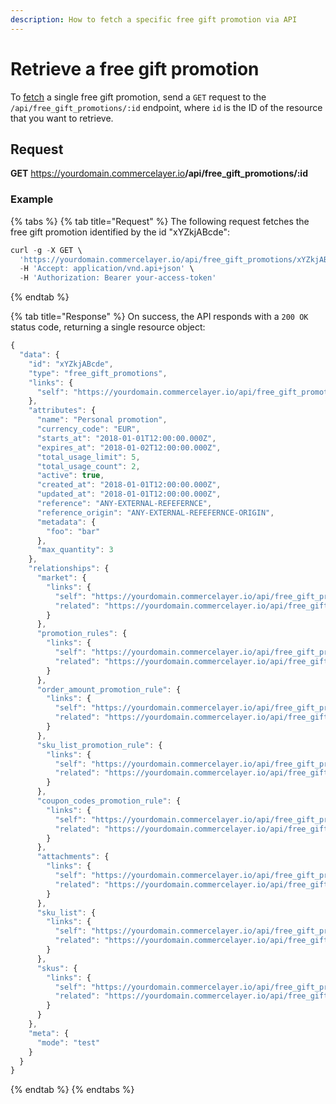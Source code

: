 ```yaml
---
description: How to fetch a specific free gift promotion via API
---
```


# Retrieve a free gift promotion

To <a href="https://docs.commercelayer.io/developers/fetching-resources" target="_blank">fetch</a> a single free gift promotion, send a `GET` request to the `/api/free_gift_promotions/:id` endpoint, where `id` is the ID of the resource that you want to retrieve.

## Request

**GET** https://yourdomain.commercelayer.io<b>/api/free_gift_promotions/:id</b>

### **Example**

{% tabs %}
{% tab title="Request" %}
The following request fetches the free gift promotion identified by the id "xYZkjABcde":

```javascript
curl -g -X GET \
  'https://yourdomain.commercelayer.io/api/free_gift_promotions/xYZkjABcde' \
  -H 'Accept: application/vnd.api+json' \
  -H 'Authorization: Bearer your-access-token'
```
{% endtab %}

{% tab title="Response" %}
On success, the API responds with a `200 OK` status code, returning a single resource object:

```javascript
{
  "data": {
    "id": "xYZkjABcde",
    "type": "free_gift_promotions",
    "links": {
      "self": "https://yourdomain.commercelayer.io/api/free_gift_promotions/xYZkjABcde"
    },
    "attributes": {
      "name": "Personal promotion",
      "currency_code": "EUR",
      "starts_at": "2018-01-01T12:00:00.000Z",
      "expires_at": "2018-01-02T12:00:00.000Z",
      "total_usage_limit": 5,
      "total_usage_count": 2,
      "active": true,
      "created_at": "2018-01-01T12:00:00.000Z",
      "updated_at": "2018-01-01T12:00:00.000Z",
      "reference": "ANY-EXTERNAL-REFEFERNCE",
      "reference_origin": "ANY-EXTERNAL-REFEFERNCE-ORIGIN",
      "metadata": {
        "foo": "bar"
      },
      "max_quantity": 3
    },
    "relationships": {
      "market": {
        "links": {
          "self": "https://yourdomain.commercelayer.io/api/free_gift_promotions/xYZkjABcde/relationships/market",
          "related": "https://yourdomain.commercelayer.io/api/free_gift_promotions/xYZkjABcde/market"
        }
      },
      "promotion_rules": {
        "links": {
          "self": "https://yourdomain.commercelayer.io/api/free_gift_promotions/xYZkjABcde/relationships/promotion_rules",
          "related": "https://yourdomain.commercelayer.io/api/free_gift_promotions/xYZkjABcde/promotion_rules"
        }
      },
      "order_amount_promotion_rule": {
        "links": {
          "self": "https://yourdomain.commercelayer.io/api/free_gift_promotions/xYZkjABcde/relationships/order_amount_promotion_rule",
          "related": "https://yourdomain.commercelayer.io/api/free_gift_promotions/xYZkjABcde/order_amount_promotion_rule"
        }
      },
      "sku_list_promotion_rule": {
        "links": {
          "self": "https://yourdomain.commercelayer.io/api/free_gift_promotions/xYZkjABcde/relationships/sku_list_promotion_rule",
          "related": "https://yourdomain.commercelayer.io/api/free_gift_promotions/xYZkjABcde/sku_list_promotion_rule"
        }
      },
      "coupon_codes_promotion_rule": {
        "links": {
          "self": "https://yourdomain.commercelayer.io/api/free_gift_promotions/xYZkjABcde/relationships/coupon_codes_promotion_rule",
          "related": "https://yourdomain.commercelayer.io/api/free_gift_promotions/xYZkjABcde/coupon_codes_promotion_rule"
        }
      },
      "attachments": {
        "links": {
          "self": "https://yourdomain.commercelayer.io/api/free_gift_promotions/xYZkjABcde/relationships/attachments",
          "related": "https://yourdomain.commercelayer.io/api/free_gift_promotions/xYZkjABcde/attachments"
        }
      },
      "sku_list": {
        "links": {
          "self": "https://yourdomain.commercelayer.io/api/free_gift_promotions/xYZkjABcde/relationships/sku_list",
          "related": "https://yourdomain.commercelayer.io/api/free_gift_promotions/xYZkjABcde/sku_list"
        }
      },
      "skus": {
        "links": {
          "self": "https://yourdomain.commercelayer.io/api/free_gift_promotions/xYZkjABcde/relationships/skus",
          "related": "https://yourdomain.commercelayer.io/api/free_gift_promotions/xYZkjABcde/skus"
        }
      }
    },
    "meta": {
      "mode": "test"
    }
  }
}
```
{% endtab %}
{% endtabs %}


